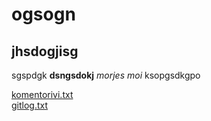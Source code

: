 # ogsogn
## jhsdogjisg
sgspdgk **dsngsdokj** *morjes moi* ksopgsdkgpo

[komentorivi.txt](https://github.com/Jusq17/ot-harjoitustyo/blob/master/laskarit/viikko1/komentorivi.txt)
<br />
[gitlog.txt](https://github.com/Jusq17/ot-harjoitustyo/blob/master/laskarit/viikko1/gitlog.txt)

